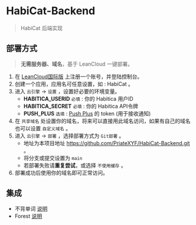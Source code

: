 # HabiCat-Backend

> HabiCat 后端实现

## 部署方式

> **无需服务器、域名**，基于 LeanCloud 一键部署。

1. 在 [LeanCloud国际版](https://leancloud.app) 上注册一个账号，并登陆控制台。
2. 创建一个应用，应用名可任意设置，如 : HabiCat 。
3. 进入 `云引擎` ->  `设置` ，设置好必要的环境变量。
    * **HABITICA_USERID** `必填` : 你的 Habitica 用户ID
    * **HABITICA_SECRET** `必填` : 你的 Habitica API令牌
    * **PUSH_PLUS** `选填` : [Push Plus](http://www.pushplus.plus/) 的 token (用于接收通知)
4. 在 `共享域名` 处设置你的域名，将来可以直接用此域名访问，如果有自己的域名也可以设置 `自定义域名` 。
5. 进入 `云引擎` ->  `部署` ，选择部署方式为 `Git部署` 。
    * 地址为本项目地址 https://github.com/PriateXYF/HabiCat-Backend.git 。
    * 将分支或提交设置为 `main`
    * 若部署失败请**重复尝试**，或选择 `不使用缓存` 。
6. 部署成功后使用你的域名即可正常访问。

## 集成

* 不背单词 [说明](docs/bbdc.md)
* Forest [说明](docs/forest.md)